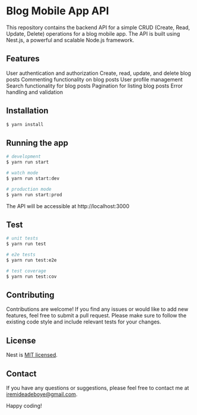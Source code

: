 # Blog Mobile App API
This repository contains the backend API for a simple CRUD (Create, Read, Update, Delete) operations for a blog mobile app. The API is built using Nest.js, a powerful and scalable Node.js framework.

## Features
User authentication and authorization
Create, read, update, and delete blog posts
Commenting functionality on blog posts
User profile management
Search functionality for blog posts
Pagination for listing blog posts
Error handling and validation

## Installation

```bash
$ yarn install
```

## Running the app

```bash
# development
$ yarn run start

# watch mode
$ yarn run start:dev

# production mode
$ yarn run start:prod
```
The API will be accessible at http://localhost:3000

## Test

```bash
# unit tests
$ yarn run test

# e2e tests
$ yarn run test:e2e

# test coverage
$ yarn run test:cov
```

## Contributing
Contributions are welcome! If you find any issues or would like to add new features, feel free to submit a pull request. Please make sure to follow the existing code style and include relevant tests for your changes.

## License

Nest is [MIT licensed](LICENSE).

## Contact
If you have any questions or suggestions, please feel free to contact me at iremideadeboye@gmail.com.

Happy coding!
